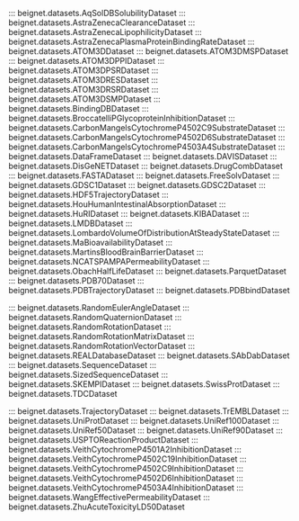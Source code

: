 ::: beignet.datasets.AqSolDBSolubilityDataset
::: beignet.datasets.AstraZenecaClearanceDataset
::: beignet.datasets.AstraZenecaLipophilicityDataset
::: beignet.datasets.AstraZenecaPlasmaProteinBindingRateDataset
::: beignet.datasets.ATOM3DDataset
::: beignet.datasets.ATOM3DMSPDataset
::: beignet.datasets.ATOM3DPPIDataset
::: beignet.datasets.ATOM3DPSRDataset
::: beignet.datasets.ATOM3DRESDataset
::: beignet.datasets.ATOM3DRSRDataset
::: beignet.datasets.ATOM3DSMPDataset
::: beignet.datasets.BindingDBDataset
::: beignet.datasets.BroccatelliPGlycoproteinInhibitionDataset
::: beignet.datasets.CarbonMangelsCytochromeP4502C9SubstrateDataset
::: beignet.datasets.CarbonMangelsCytochromeP4502D6SubstrateDataset
::: beignet.datasets.CarbonMangelsCytochromeP4503A4SubstrateDataset
::: beignet.datasets.DataFrameDataset
::: beignet.datasets.DAVISDataset
::: beignet.datasets.DisGeNETDataset
::: beignet.datasets.DrugCombDataset
::: beignet.datasets.FASTADataset
::: beignet.datasets.FreeSolvDataset
::: beignet.datasets.GDSC1Dataset
::: beignet.datasets.GDSC2Dataset
::: beignet.datasets.HDF5TrajectoryDataset
::: beignet.datasets.HouHumanIntestinalAbsorptionDataset
::: beignet.datasets.HuRIDataset
::: beignet.datasets.KIBADataset
::: beignet.datasets.LMDBDataset
::: beignet.datasets.LombardoVolumeOfDistributionAtSteadyStateDataset
::: beignet.datasets.MaBioavailabilityDataset
::: beignet.datasets.MartinsBloodBrainBarrierDataset
::: beignet.datasets.NCATSPAMPAPermeabilityDataset
::: beignet.datasets.ObachHalfLifeDataset
::: beignet.datasets.ParquetDataset
::: beignet.datasets.PDB70Dataset
::: beignet.datasets.PDBTrajectoryDataset
::: beignet.datasets.PDBbindDataset

::: beignet.datasets.RandomEulerAngleDataset
::: beignet.datasets.RandomQuaternionDataset
::: beignet.datasets.RandomRotationDataset
::: beignet.datasets.RandomRotationMatrixDataset
::: beignet.datasets.RandomRotationVectorDataset
::: beignet.datasets.REALDatabaseDataset
::: beignet.datasets.SAbDabDataset
::: beignet.datasets.SequenceDataset
::: beignet.datasets.SizedSequenceDataset
::: beignet.datasets.SKEMPIDataset
::: beignet.datasets.SwissProtDataset
::: beignet.datasets.TDCDataset

::: beignet.datasets.TrajectoryDataset
::: beignet.datasets.TrEMBLDataset
::: beignet.datasets.UniProtDataset
::: beignet.datasets.UniRef100Dataset
::: beignet.datasets.UniRef50Dataset
::: beignet.datasets.UniRef90Dataset
::: beignet.datasets.USPTOReactionProductDataset
::: beignet.datasets.VeithCytochromeP4501A2InhibitionDataset
::: beignet.datasets.VeithCytochromeP4502C19InhibitionDataset
::: beignet.datasets.VeithCytochromeP4502C9InhibitionDataset
::: beignet.datasets.VeithCytochromeP4502D6InhibitionDataset
::: beignet.datasets.VeithCytochromeP4503A4InhibitionDataset
::: beignet.datasets.WangEffectivePermeabilityDataset
::: beignet.datasets.ZhuAcuteToxicityLD50Dataset
